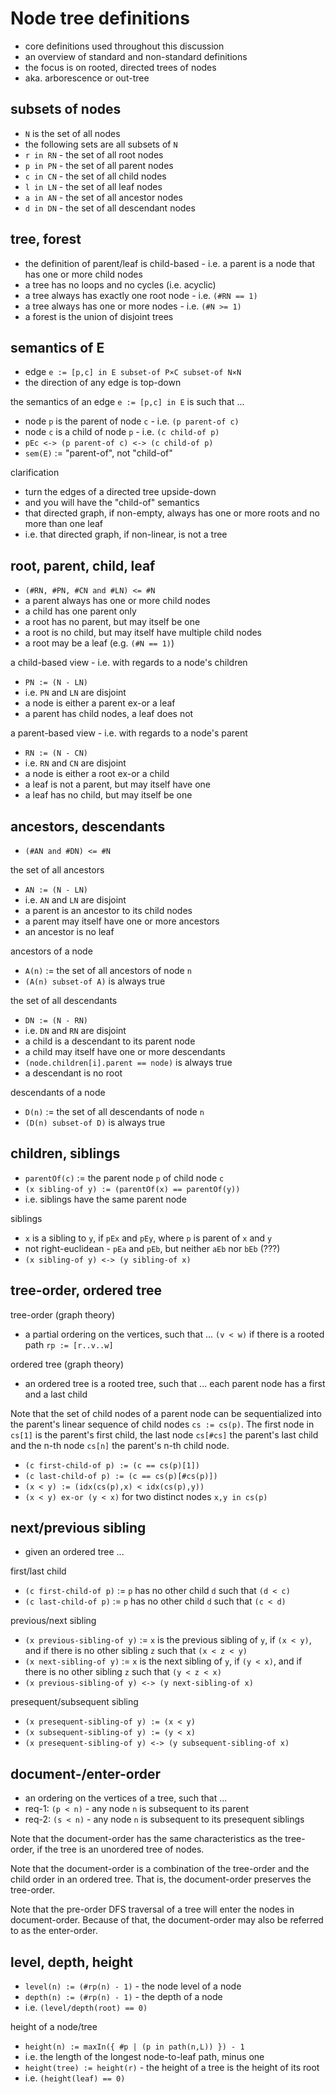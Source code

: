 
<!-- ======================================================================= -->
# Node tree definitions

* core definitions used throughout this discussion
* an overview of standard and non-standard definitions
* the focus is on rooted, directed trees of nodes
* aka. arborescence or out-tree

<!-- ======================================================================= -->
## subsets of nodes

* `N` is the set of all nodes
* the following sets are all subsets of `N`
* `r in RN` - the set of all root nodes
* `p in PN` - the set of all parent nodes
* `c in CN` - the set of all child nodes
* `l in LN` - the set of all leaf nodes
* `a in AN` - the set of all ancestor nodes
* `d in DN` - the set of all descendant nodes

<!-- ======================================================================= -->
## tree, forest

* the definition of parent/leaf is child-based -
  i.e. a parent is a node that has one or more child nodes
* a tree has no loops and no cycles (i.e. acyclic)
* a tree always has exactly one root node - i.e. `(#RN == 1)`
* a tree always has one or more nodes - i.e. `(#N >= 1)`
* a forest is the union of disjoint trees

<!-- ======================================================================= -->
## semantics of E

* edge `e := [p,c] in E subset-of P×C subset-of N×N`
* the direction of any edge is top-down

the semantics of an edge `e := [p,c] in E` is such that ...

* node `p` is the parent of node `c` - i.e. `(p parent-of c)`
* node `c` is a child of node `p` - i.e. `(c child-of p)`
* `pEc <-> (p parent-of c) <-> (c child-of p)`
* `sem(E)` := "parent-of", not "child-of"

clarification

* turn the edges of a directed tree upside-down
* and you will have the "child-of" semantics
* that directed graph, if non-empty, always has
  one or more roots and no more than one leaf
* i.e. that directed graph, if non-linear, is not a tree

<!-- ======================================================================= -->
## root, parent, child, leaf

* `(#RN, #PN, #CN and #LN) <= #N`
* a parent always has one or more child nodes
* a child has one parent only
* a root has no parent, but may itself be one
* a root is no child, but may itself have multiple child nodes
* a root may be a leaf (e.g. `(#N == 1)`)

a child-based view - i.e. with regards to a node's children

* `PN := (N - LN)`
* i.e. `PN` and `LN` are disjoint
* a node is either a parent ex-or a leaf
* a parent has child nodes, a leaf does not

a parent-based view - i.e. with regards to a node's parent

* `RN := (N - CN)`
* i.e. `RN` and `CN` are disjoint
* a node is either a root ex-or a child
* a leaf is not a parent, but may itself have one
* a leaf has no child, but may itself be one

<!-- ======================================================================= -->
## ancestors, descendants

* `(#AN and #DN) <= #N`

the set of all ancestors

* `AN := (N - LN)`
* i.e. `AN` and `LN` are disjoint
* a parent is an ancestor to its child nodes
* a parent may itself have one or more ancestors
* an ancestor is no leaf

ancestors of a node

* `A(n)` := the set of all ancestors of node `n`
* `(A(n) subset-of A)` is always true

the set of all descendants

* `DN := (N - RN)`
* i.e. `DN` and `RN` are disjoint
* a child is a descendant to its parent node
* a child may itself have one or more descendants
* `(node.children[i].parent == node)` is always true
* a descendant is no root

descendants of a node

* `D(n)` := the set of all descendants of node `n`
* `(D(n) subset-of D)` is always true

<!-- ======================================================================= -->
## children, siblings

* `parentOf(c)` := the parent node `p` of child node `c`
* `(x sibling-of y) := (parentOf(x) == parentOf(y))`
* i.e. siblings have the same parent node

siblings

* `x` is a sibling to `y`, if `pEx` and `pEy`, where `p` is parent of `x` and `y`
* not right-euclidean - `pEa` and `pEb`, but neither `aEb` nor `bEb` (???)
* `(x sibling-of y) <-> (y sibling-of x)`

<!-- ======================================================================= -->
## tree-order, ordered tree

tree-order (graph theory)

* a partial ordering on the vertices, such that ...
  `(v < w)` if there is a rooted path `rp := [r..v..w]`

ordered tree (graph theory)

* an ordered tree is a rooted tree, such that ...
  each parent node has a first and a last child

Note that the set of child nodes of a parent node can be sequentialized into
the parent's linear sequence of child nodes `cs := cs(p)`. The first node in
`cs[1]` is the parent's first child, the last node `cs[#cs]` the parent's last
child and the n-th node `cs[n]` the parent's n-th child node.

* `(c first-child-of p) := (c == cs(p)[1])`
* `(c last-child-of p) := (c == cs(p)[#cs(p)])`
* `(x < y) := (idx(cs(p),x) < idx(cs(p),y))`
* `(x < y) ex-or (y < x)` for two distinct nodes `x,y in cs(p)`

<!-- ======================================================================= -->
## next/previous sibling

* given an ordered tree ...

first/last child

* `(c first-child-of p)` := `p` has no other child `d` such that `(d < c)`
* `(c last-child-of p)` := `p` has no other child `d` such that `(c < d)`

previous/next sibling

* `(x previous-sibling-of y)` := `x` is the previous sibling of `y`, if
  `(x < y)`, and if there is no other sibling `z` such that `(x < z < y)`
* `(x next-sibling-of y)` := `x` is the next sibling of `y`, if
  `(y < x)`, and if there is no other sibling `z` such that `(y < z < x)`
* `(x previous-sibling-of y) <-> (y next-sibling-of x)`

presequent/subsequent sibling

* `(x presequent-sibling-of y) := (x < y)`
* `(x subsequent-sibling-of y) := (y < x)`
* `(x presequent-sibling-of y) <-> (y subsequent-sibling-of x)`

<!-- ======================================================================= -->
## document-/enter-order

* an ordering on the vertices of a tree, such that ...
* req-1: `(p < n)` - any node `n` is subsequent to its parent
* req-2: `(s < n)` - any node `n` is subsequent to its presequent siblings

Note that the document-order has the same characteristics as the tree-order,
if the tree is an unordered tree of nodes.

Note that the document-order is a combination of the tree-order and the child
order in an ordered tree. That is, the document-order preserves the tree-order.

Note that the pre-order DFS traversal of a tree will enter the nodes in
document-order. Because of that, the document-order may also be referred
to as the enter-order.

<!-- ======================================================================= -->
## level, depth, height

* `level(n) := (#rp(n) - 1)` - the node level of a node
* `depth(n) := (#rp(n) - 1)` - the depth of a node
* i.e. `(level/depth(root) == 0)`

height of a node/tree

* `height(n) := maxIn({ #p | (p in path(n,L)) }) - 1`
* i.e. the length of the longest node-to-leaf path, minus one
* `height(tree) := height(r)` - the height of a tree is the height of its root
* i.e. `(height(leaf) == 0)`
